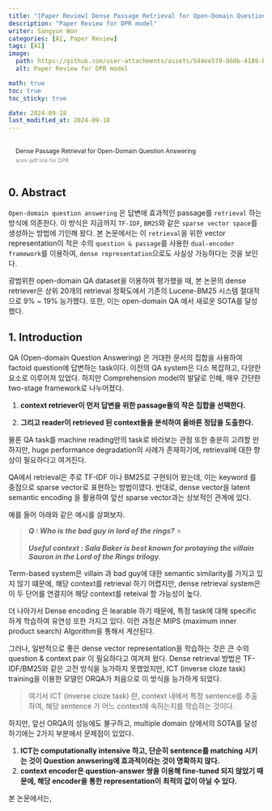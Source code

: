 ```yaml
---
title: "[Paper Review] Dense Passage Retrieval for Open-Domain Question Answering"
description: "Paper Review for DPR model"
writer: Sangyun Won
categories: [AI, Paper Review]
tags: [AI]
image:
  path: https://github.com/user-attachments/assets/544ee579-860b-4189-bdd6-8b3a3c626259
  alt: Paper Review for DPR model

math: true
toc: true
toc_sticky: true

date: 2024-09-18
last_modified_at: 2024-09-18
---
```


<style>
  figure {
	margin: 1.25em 0;
	page-break-inside: avoid;
}
.bookmark {
	text-decoration: none;
	max-height: 8em;
	padding: 0;
	display: flex;
	width: 100%;
	align-items: stretch;
}

.bookmark-title {
	font-size: 0.85em;
	overflow: hidden;
	text-overflow: ellipsis;
	height: 1.75em;
	white-space: nowrap;
}

.bookmark-text {
	display: flex;
	flex-direction: column;
}

.bookmark-info {
	flex: 4 1 180px;
	padding: 12px 14px 14px;
	display: flex;
	flex-direction: column;
	justify-content: space-between;
}

.bookmark-description {
	color: rgba(55, 53, 47, 0.6);
	font-size: 0.75em;
	overflow: hidden;
	max-height: 4.5em;
	word-break: break-word;
}

.bookmark-href {
	font-size: 0.75em;
	margin-top: 0.25em;
}
</style>

<figure>
  <a href="https://arxiv.org/pdf/2004.04906" class="bookmark source">
    <div class="bookmark-info">
      <div class="bookmark-text">
        <div class="bookmark-title">Dense Passage Retrieval for Open-Domain Question Answering</div>
        <div class="bookmark-description">arxiv pdf link for DPR</div>
      </div>
    </div>
  </a>
</figure>

## 0. Abstract

`Open-domain question answering` 은 답변에 효과적인 passage를 `retrieval` 하는 방식에 의존한다. 이 방식은 지금까지 `TF-IDF`, `BM25`와 같은 `sparse vector space`를 생성하는 방법에 기인해 왔다. 본 논문에서는 이 `retrieval`을 위한 vector representation이 적은 수의 `question & passage`를 사용한 `dual-encoder framework`를 이용하여, `dense representation`으로도 사실상 가능하다는 것을 보인다.

광범위한 open-domain QA dataset을 이용하여 평가했을 때, 본 논문의 dense retriever은 상위 20개의 retrieval 정확도에서 기존의 Lucene-BM25 시스템 절대적으로 9% ~ 19% 능가했다. 또한, 이는 open-domain QA 에서 새로운 SOTA를 달성했다.

## 1. Introduction

QA (Open-domain Question Answering) 은 거대한 문서의 집합을 사용하여 factoid question에 답변하는 task이다. 이전의 QA system은 다소 복잡하고, 다양한 요소로 이루어져 있었다. 하지만 Comprehension model의 발달로 인해, 매우 간단한 two-stage framework로 나누어졌다.

1. **context retriever이 먼저 답변을 위한 passage들의 작은 집합을 선택한다.**

2. **그리고 reader이 retrieved 된 context들을 분석하여 올바른 정답을 도출한다.**

물론 QA task를 machine reading만의 task로 바라보는 관점 또한 충분히 고려할 만 하지만, huge performance degradation의 사례가 존재하기에, retrieval에 대한 향상이 필요하다고 여겨진다.

QA에서 retrieval은 주로 TF-IDF 이나 BM25로 구현되어 왔는데, 이는 keyword 를 중점으로 sparse vector로 표현하는 방법이였다. 반대로, dense vector을 latent semantic encoding 을 활용하여 앞선 sparse vector과는 상보적인 관계에 있다.

예를 들어 아래와 같은 예시를 살펴보자.

> _**Q : Who is the bad guy in lord of the rings?**_ > <br><br>_**Useful context : Sala Baker is best known for protaying the villain Sauron in the Lord of the Rings trilogy.**_

Term-based system은 villain 과 bad guy에 대한 semantic similarity를 가지고 있지 않기 떄문에, 해당 context를 retrieval 하기 어렵지만, dense retrieval system은 이 두 단어를 연결지어 해당 context를 reteival 할 가능성이 높다.

더 나아가서 Dense encoding 은 learable 하기 때문에, 특정 task에 대해 specific 하게 학습하여 유연성 또한 가지고 있다. 이런 과정은 MIPS (maximum inner product search) Algorithm을 통해서 계산된다.

그러나, 일반적으로 좋은 dense vector representation을 학습하는 것은 큰 수의 question & context pair 이 필요하다고 여겨져 왔다. Dense retrieval 방법은 TF-IDF/BM25와 같은 고전 방식을 능가하지 못했었지만, ICT (inverse cloze task) training을 이용한 모델인 ORQA가 처음으로 이 방식을 능가하게 되었다.

> 여기서 ICT (inverse cloze task) 란, context 내에서 특정 sentence를 추출하여, 해당 sentence 가 어느 context에 속하는지를 학습하는 것이다.

하지만, 앞선 ORQA의 성능에도 불구하고, multiple domain 상에서의 SOTA를 달성하기에는 2가지 부분에서 문제점이 있었다.

1. **ICT는 computationally intensive 하고, 단순히 sentence를 matching 시키는 것이 Question anwsering에 효과적이라는 것이 명확하지 않다.**
2. **context encoder은 question-answer 쌍을 이용해 fine-tuned 되지 않았기 때문에, 해당 encoder을 통한 representation이 최적의 값이 아닐 수 있다.**

본 논문에서는,
